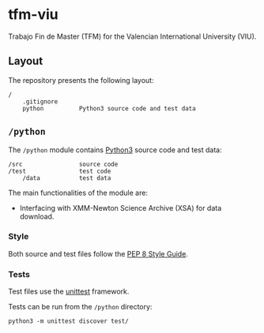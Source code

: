 # tfm-viu

Trabajo Fin de Master (TFM) for the Valencian International University (VIU).

## Layout

The repository presents the following layout:

```
/
    .gitignore      
    python          Python3 source code and test data
```

## `/python`

The `/python` module contains [Python3](https://www.python.org/downloads/) source code and test data:

```
/src                source code
/test               test code
    /data           test data
```

The main functionalities of the module are:
- Interfacing with XMM-Newton Science Archive (XSA) for data download.

### Style

Both source and test files follow the [PEP 8 Style Guide](https://peps.python.org/pep-0008/#introduction).

### Tests

Test files use the [unittest](https://docs.python.org/3/library/unittest.html) framework.

Tests can be run from the `/python` directory:

```
python3 -m unittest discover test/
```


